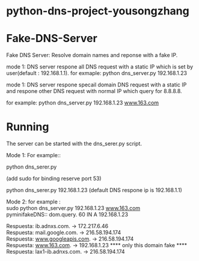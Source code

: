 # python-dns-project-yousongzhang

Fake-DNS-Server
===============

Fake DNS Server: Resolve domain names and reponse with a fake IP. 

mode 1: 
DNS server respone all DNS request with a static IP which is set by user(default : 192.168.1.1).
for exmaple:
python dns_server.py  192.168.1.23 

mode 1: 
DNS server respone specail domain DNS request with a static IP and respone other DNS request with normal IP which query for 8.8.8.8.

for example:
python dns_server.py  192.168.1.23 www.163.com


 



Running
=======

The server can be started with the dns_serer.py script. 

Mode 1:
For example::

python dns_serer.py <static IP> 

(add sudo for binding reserve port 53)

python dns_serer.py 192.168.1.23   (default DNS respone ip is 192.168.1.1)

Mode 2:
for example :  
sudo python dns_server.py  192.168.1.23 www.163.com  
pyminifakeDNS:: dom.query. 60 IN A 192.168.1.23  

Respuesta: ib.adnxs.com. -> 172.217.6.46  
Respuesta: mail.google.com. -> 216.58.194.174  
Respuesta: www.googleapis.com. -> 216.58.194.174  
Respuesta: www.163.com. -> 192.168.1.23     ****  only this domain fake ****  
Respuesta: lax1-ib.adnxs.com. -> 216.58.194.174  




